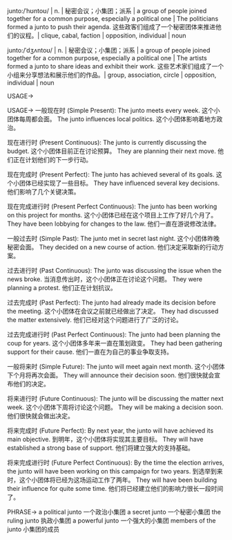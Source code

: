 junto:/ˈhʊntoʊ/ | n. | 秘密会议；小集团；派系 | a group of people joined together for a common purpose, especially a political one |  The politicians formed a junto to push their agenda. 这些政客们组成了一个秘密团体来推进他们的议程。| clique, cabal, faction | opposition, individual | noun

junto:/ˈdʒʌntoʊ/ | n. | 秘密会议；小集团；派系 | a group of people joined together for a common purpose, especially a political one |  The artists formed a junto to share ideas and exhibit their work.  这些艺术家们组成了一个小组来分享想法和展示他们的作品。|  group, association, circle | opposition, individual | noun


USAGE->

USAGE->
一般现在时 (Simple Present):
The junto meets every week.  这个小团体每周都会面。
The junto influences local politics.  这个小团体影响着地方政治。

现在进行时 (Present Continuous):
The junto is currently discussing the budget.  这个小团体目前正在讨论预算。
They are planning their next move.  他们正在计划他们的下一步行动。

现在完成时 (Present Perfect):
The junto has achieved several of its goals.  这个小团体已经实现了一些目标。
They have influenced several key decisions.  他们影响了几个关键决策。

现在完成进行时 (Present Perfect Continuous):
The junto has been working on this project for months.  这个小团体已经在这个项目上工作了好几个月了。
They have been lobbying for changes to the law.  他们一直在游说修改法律。

一般过去时 (Simple Past):
The junto met in secret last night.  这个小团体昨晚秘密会面。
They decided on a new course of action.  他们决定采取新的行动方案。

过去进行时 (Past Continuous):
The junto was discussing the issue when the news broke.  当消息传出时，这个小团体正在讨论这个问题。
They were planning a protest.  他们正在计划抗议。

过去完成时 (Past Perfect):
The junto had already made its decision before the meeting.  这个小团体在会议之前就已经做出了决定。
They had discussed the matter extensively.  他们已经对这个问题进行了广泛的讨论。

过去完成进行时 (Past Perfect Continuous):
The junto had been planning the coup for years.  这个小团体多年来一直在策划政变。
They had been gathering support for their cause.  他们一直在为自己的事业争取支持。

一般将来时 (Simple Future):
The junto will meet again next month.  这个小团体下个月将再次会面。
They will announce their decision soon.  他们很快就会宣布他们的决定。

将来进行时 (Future Continuous):
The junto will be discussing the matter next week.  这个小团体下周将讨论这个问题。
They will be making a decision soon.  他们很快就会做出决定。

将来完成时 (Future Perfect):
By next year, the junto will have achieved its main objective.  到明年，这个小团体将实现其主要目标。
They will have established a strong base of support.  他们将建立强大的支持基础。

将来完成进行时 (Future Perfect Continuous):
By the time the election arrives, the junto will have been working on this campaign for two years.  到选举到来时，这个小团体将已经为这场运动工作了两年。
They will have been building their influence for quite some time.  他们将已经建立他们的影响力很长一段时间了。


PHRASE->
a political junto 一个政治小集团
a secret junto 一个秘密小集团
the ruling junto 执政小集团
a powerful junto 一个强大的小集团
members of the junto 小集团的成员
